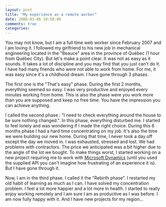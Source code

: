 ```yaml
---
layout: post
title: "My experience as a remote worker"
date: 2008-03-06 10:58:00
comments: true
categories: 
---
```


<p>You may not know, but I am a full time web worker since February 2007 and I am loving it. I followed my girlfriend to his new job in mechanical engineering located in the "Beauce" area in the province of Qu&eacute;bec (1 hour from Qu&eacute;bec City). But let's make a point clear. It was not as easy as it sounds. It takes a lot of discipline and you may find that you just can't do it. I have had many friends who were not able to work from home. For me, it was easy since it's a childhood dream. I have gone through 3 phases.</p>
<p>The first one is the "That's easy" phase. During the first 2 months, everything seemed so easy. I was very productive and enjoyed every minutes working from home. This is also the phase were you work more than you are supposed and keep no free time. You have the impression you can achieve anything.</p>
<p>I called the second phase : "I need to check everything around the house to be sure nothing changed.". In this phase, everything disturbed me. I started to feel lonely and was wondering if I made the right choice. During this 6 months phase I had a hard time concentrating on my job. It's also the time we were building our new home. During that time, I never took a day off except the day we moved in. I was exhausted, stressed and lost. We had problems with contractors. The price we anticipated was a bit higher due to the angle of the lot we bought. To make things worst, I started working on a new project requiring me to work with <a href="http://sebastienlachance.com/2008/01/07/nightmare-platform/">Microsoft Dynamics</a> (until you used the supplied API you can't imagine how frustrating of an experience it is). But I have gone through it.</p>
<p>Now, I am in the third phase. I called it the "Rebirth phase". I restarted my old habit of learning as much as I can. I have solved my concentration problem. I feel a lot more happier and a lot more in health. I started to really enjoy working remotely and I am sure I am as productive as I was before. I am now fully happy with it. And I have new projects for my region...</p>